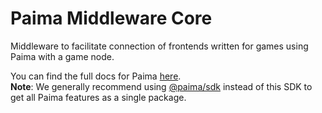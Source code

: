 # Paima Middleware Core

Middleware to facilitate connection of frontends written for games using Paima with a game node.

You can find the full docs for Paima [here](https://docs.paimastudios.com/). \
**Note**: We generally recommend using [@paima/sdk](https://www.npmjs.com/package/@paima/sdk) instead of this SDK to get all Paima features as a single package.

